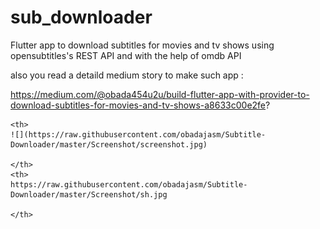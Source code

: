# sub_downloader

Flutter app to download subtitles for movies and tv shows using opensubtitles's REST API and with the help of omdb API  

also you read a detaild medium story to make such app :

https://medium.com/@obada454u2u/build-flutter-app-with-provider-to-download-subtitles-for-movies-and-tv-shows-a8633c00e2fe?


<table style="width:100%">
  
    <th>
    ![](https://raw.githubusercontent.com/obadajasm/Subtitle-Downloader/master/Screenshot/screenshot.jpg)
    
    </th>
    <th>
    https://raw.githubusercontent.com/obadajasm/Subtitle-Downloader/master/Screenshot/sh.jpg
    
    </th> 
  
  
 </table>

